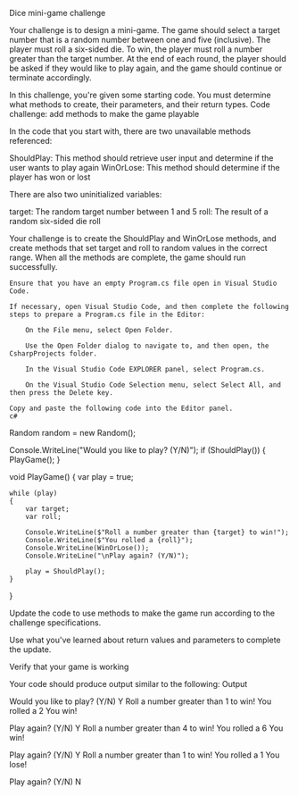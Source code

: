 Dice mini-game challenge

Your challenge is to design a mini-game. The game should select a target number that is a random number between one and five (inclusive). The player must roll a six-sided die. To win, the player must roll a number greater than the target number. At the end of each round, the player should be asked if they would like to play again, and the game should continue or terminate accordingly.

In this challenge, you're given some starting code. You must determine what methods to create, their parameters, and their return types.
Code challenge: add methods to make the game playable

In the code that you start with, there are two unavailable methods referenced:

ShouldPlay: This method should retrieve user input and determine if the user wants to play again WinOrLose: This method should determine if the player has won or lost

There are also two uninitialized variables:

target: The random target number between 1 and 5 roll: The result of a random six-sided die roll

Your challenge is to create the ShouldPlay and WinOrLose methods, and create methods that set target and roll to random values in the correct range. When all the methods are complete, the game should run successfully.

    Ensure that you have an empty Program.cs file open in Visual Studio Code.

    If necessary, open Visual Studio Code, and then complete the following steps to prepare a Program.cs file in the Editor:

        On the File menu, select Open Folder.

        Use the Open Folder dialog to navigate to, and then open, the CsharpProjects folder.

        In the Visual Studio Code EXPLORER panel, select Program.cs.

        On the Visual Studio Code Selection menu, select Select All, and then press the Delete key.

    Copy and paste the following code into the Editor panel.
    c# 

Random random = new Random();

Console.WriteLine("Would you like to play? (Y/N)");
if (ShouldPlay()) 
{
    PlayGame();
}

void PlayGame() 
{
    var play = true;

    while (play) 
    {
        var target;
        var roll;

        Console.WriteLine($"Roll a number greater than {target} to win!");
        Console.WriteLine($"You rolled a {roll}");
        Console.WriteLine(WinOrLose());
        Console.WriteLine("\nPlay again? (Y/N)");

        play = ShouldPlay();
    }
}

Update the code to use methods to make the game run according to the challenge specifications.

Use what you've learned about return values and parameters to complete the update.

Verify that your game is working

Your code should produce output similar to the following:
Output

Would you like to play? (Y/N)
Y
Roll a number greater than 1 to win!
You rolled a 2
You win!

Play again? (Y/N)
Y
Roll a number greater than 4 to win!
You rolled a 6
You win!

Play again? (Y/N)
Y
Roll a number greater than 1 to win!
You rolled a 1
You lose!

Play again? (Y/N)
N